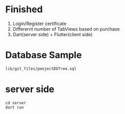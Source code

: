 # Finished
1. Login/Register certificate
2. Differernt number of TabViews based on purchase
3. Dart(server side) + Flutter(client side)
# Database Sample
```sh
lib/git_files/peojectDbTree.sql
```
# server side
```
cd server
dart run
```
